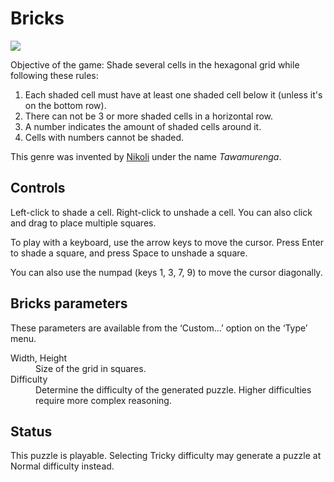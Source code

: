 # Bricks

![](https://raw.githubusercontent.com/x-sheep/puzzles-unreleased/master/docs/img/bricks.png)

Objective of the game: Shade several cells in the hexagonal grid 
while following these rules:
1. Each shaded cell must have at least one shaded cell below it
   (unless it's on the bottom row).
2. There can not be 3 or more shaded cells in a horizontal row.
3. A number indicates the amount of shaded cells around it.
4. Cells with numbers cannot be shaded.

This genre was invented by [Nikoli](https://www.nikoli.co.jp/) under the name *Tawamurenga*.

## Controls

Left-click to shade a cell. Right-click to unshade a cell. You can also click and drag to place multiple squares.

To play with a keyboard, use the arrow keys to move the cursor. Press Enter to shade a square, and press Space to unshade a square.

You can also use the numpad (keys 1, 3, 7, 9) to move the cursor diagonally.

## Bricks parameters

These parameters are available from the ‘Custom…’ option on the ‘Type’ menu.

<dl>
	<dt>Width, Height</dt>
	<dd>Size of the grid in squares.</dd>
	<dt>Difficulty</dt>
	<dd>Determine the difficulty of the generated puzzle. Higher difficulties require more complex reasoning.</dd>
</dl>

## Status

This puzzle is playable. Selecting Tricky difficulty may generate a puzzle at Normal difficulty instead.
